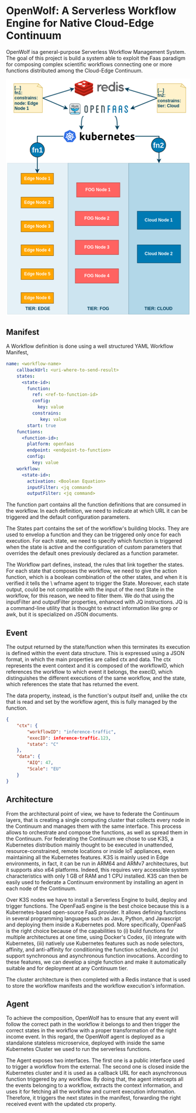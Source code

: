 
# OpenWolf: A Serverless Workflow Engine for Native Cloud-Edge Continuum

OpenWolf isa general-purpose Serverless Workflow Management System. 
The goal of this project is build a system 
able to exploit the Faas paradigm for composing complex scientific 
workflows connecting  one or more functions distributed among 
the Cloud-Edge Continuum.

![plot](./other/arch.png)

## Manifest
A Workflow definition is done using a well structured YAML Workflow Manifest,
```yaml
name: <workflow-name>
    callbackUrl: <uri-where-to-send-result>
    states:
      <state-id>:
        function:
          ref: <ref-to-function-id>
          config:
            key: value
          constrains:
             key: value 
        start: true
    functions:
      <function-id>:
        platform: openfaas
        endpoint: <endpoint-to-function>
        config:
          key: value
    workflow:
      <state-id>:
        activation: <Boolean Equation>
        inputFilter: <jq command>
        outputFilter: <jq command>

```
The function part contains all the function definitions that are consumed 
in the workflow. 
In each definition, we need to indicate at which URL 
it can be triggered and the default configuration parameters. 

The States part contains the set of the workflow's building blocks. 
They are used to envelop a function and they can be triggered only 
once for each execution. For each state, 
we need to specify which function is triggered when 
the state is active and the configuration of custom parameters 
that overrides the default ones previously declared as a function parameter.

The Workflow part defines, instead, the rules that link together the states.
For each state that composes the workflow, we need to give the action function, 
which is a boolean combination of the other states, 
and when it is verified it tells the \ wfname agent to trigger the State.
Moreover, each state output, could be not compatible with the 
input of the next State in the workflow, for this reason, we need to filter them.
We do that using the inputFilter and outputFilter properties, 
enhanced with JQ instructions. JQ is a command-line utility that is thought to extract information like grep or awk, but it is specialized on JSON documents.


## Event
The output returned by the state/function when this terminates 
its execution is defined within the event data structure. 
This is expressed using a JSON format, in which 
the main properties are called ctx and data.
The ctx represents the event context and it is 
composed of the workflowID, which references the workflow 
to which event it belongs, the execID, which distinguishes 
the different executions of the same workflow, and the state, 
which references the state that has returned the event.

The data property, instead, is the function's output itself and, 
unlike the ctx that is read and set by the workflow agent, 
this is fully managed by the function.

```json
{
    "ctx": {
        "workflowID": "inference-traffic",
        "execID": inference-traffic.123,
        "state": "C"
    },
    "data": {
        "AIQ": 47,
        "Scale": "EU"
    }
}

```

## Architecture
From the architectural point of view, we have to federate the Continuum layers, 
that is creating a single computing cluster that collects every node in the 
Continuum and manages them with the same interface. This process allows to 
orchestrate and compose the functions, as well as spread them in the Continuum. 
For federating the Continuum we chose to use K3S, a Kubernetes distribution mainly 
thought to be executed in unattended, resource-constrained, remote locations or 
inside IoT appliances, even maintaining all the Kubernetes features.
K3S is mainly used in Edge environments, in fact, it can be run in ARM64 and 
ARMv7 architectures, but it supports also x64 platforms. Indeed, this requires very accessible system characteristics with only 1 GB of RAM and 1 CPU installed. K3S can then be easily used to federate a Continuum environment by installing an agent in each node of the Continuum.

Over K3S nodes we have to install a Serverless Engine to build, deploy 
and trigger functions. The OpenFaaS engine is the best choice because 
this is a Kubernetes-based open-source FaaS provider. It allows defining 
functions in several programming languages such as Java, Python, and Javascript
 and deploying them inside a Kubernetes pod. More specifically, OpenFaaS is 
 the right choice because of the capabilities to (i) build functions for 
 multiple architectures at one time, using Docker's Codex, (ii) integrate 
 with Kubernetes, (iii) natively use Kubernetes features such as node selectors, 
 affinity, and anti-affinity for conditioning the function schedule, and (iv) 
 support synchronous and asynchronous function invocations.
According to these features, we can develop a single function and make it 
automatically suitable and for deployment at any Continuum tier.

The cluster architecture is then completed with a Redis instance that is 
used to store the workflow manifests and the workflow execution's information.

## Agent

To achieve the composition, OpenWolf has to ensure that any event will follow the correct path in the workflow it 
belongs to and then trigger the correct states in the workflow with a 
proper transformation of the right income event. 
In this regard, the OpenWolf agent is deployed as a 
standalone stateless microservice, deployed with inside the same 
Kubernetes Cluster we used to run the serverless functions.

The Agent exposes two interfaces. The first one is a public interface used to trigger a workflow from the external. The second one is closed inside the Kubernetes cluster and it is used as a callback URL for each asynchronous function triggered by any workflow.
By doing that, the agent intercepts all the events belonging to a workflow, 
extracts the context information, 
and uses it for fetching all the workflow and current execution information. 
Therefore, it triggers the next states in the manifest, forwarding the right 
received event with the updated ctx property.